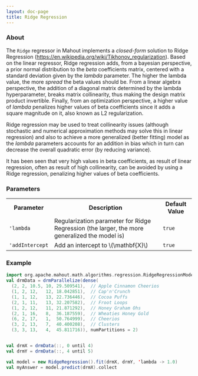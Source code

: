 ```yaml
---
layout: doc-page
title: Ridge Regression
---
```


### About

The `Ridge` regressor in Mahout implements a _closed-form_ solution to Ridge Regression (https://en.wikipedia.org/wiki/Tikhonov_regularization).
Based on the linear regressor, Ridge regression adds, from a bayesian perspective, a prior normal distribution to the _beta_ coefficients matrix,
centered with a standard deviation given by the _lambda_ parameter. The higher the lambda value, the more _spread_ the beta values should be.
From a linear algebra perspective, the addition of a diagonal matrix determined by the lambda hyperparameter, breaks matrix collinearity, thus
making the design matrix product invertible. Finally, from an optimization perspective, a higher value of _lambda_ penalizes higher values of beta
coefficients since it adds a square magnitude on it, also known as L2 regularization.

Ridge regression may be used to treat collinearity issues (although stochastic and numerical approximation methods may solve this in linear regression)
and also to achieve a more generalized (better fitting) model as the _lambda_ parameters accounts for an addition in bias which in turn can decrease the
overall quadratic error (by reducing variance).

It has been seen that very high values in beta coefficients, as result of linear regression, often as result of high collinearity, can be avoided
by using a Ridge regression, penalizing higher values of beta coefficients.



### Parameters

<div class="table-striped">
  <table class="table">
    <tr>
        <th>Parameter</th>
        <th>Description</th>
        <th>Default Value</th>
     </tr>
     <tr>
        <td><code>'lambda</code></td>
        <td>Regularization parameter for Ridge Regression (the larger, the more generalized the model is)</td>
        <td><code>true</code></td>
     </tr>
     <tr>
        <td><code>'addIntercept</code></td>
        <td>Add an intercept to \(\mathbf{X}\)</td>
        <td><code>true</code></td>
     </tr>                 
  </table>
</div>

### Example

```scala
import org.apache.mahout.math.algorithms.regression.RidgeRegressionModel
val drmData = drmParallelize(dense(
  (2, 2, 10.5, 10, 29.509541),  // Apple Cinnamon Cheerios
  (1, 2, 12,   12, 18.042851),  // Cap'n'Crunch
  (1, 1, 12,   13, 22.736446),  // Cocoa Puffs
  (2, 1, 11,   13, 32.207582),  // Froot Loops
  (1, 2, 12,   11, 21.871292),  // Honey Graham Ohs
  (2, 1, 16,   8,  36.187559),  // Wheaties Honey Gold
  (6, 2, 17,   1,  50.764999),  // Cheerios
  (3, 2, 13,   7,  40.400208),  // Clusters
  (3, 3, 13,   4,  45.811716)), numPartitions = 2)


val drmX = drmData(::, 0 until 4)
val drmY = drmData(::, 4 until 5)

val model = new RidgeRegression().fit(drmX, drmY, 'lambda -> 1.0)
val myAnswer = model.predict(drmX).collect
```
